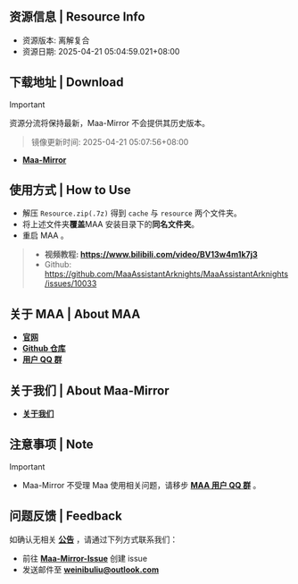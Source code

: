 ## 资源信息 | Resource Info
- 资源版本: 离解复合
- 资源日期: 2025-04-21 05:04:59.021+08:00

## 下载地址 | Download
>[!IMPORTANT]
> 资源分流将保持最新，Maa-Mirror 不会提供其历史版本。

> 镜像更新时间: 2025-04-21 05:07:56+08:00

- **[Maa-Mirror](https://maa.mmirror.top/arch=win-x64)**

## 使用方式 | How to Use
- 解压 `Resource.zip(.7z)` 得到 `cache` 与 `resource` 两个文件夹。
- 将上述文件夹**覆盖**MAA 安装目录下的**同名文件夹**。
- 重启 MAA 。

> - **视频教程: https://www.bilibili.com/video/BV13w4m1k7j3**
> - Github: https://github.com/MaaAssistantArknights/MaaAssistantArknights/issues/10033

## 关于 MAA | About MAA
- **[官网](https://maa.plus)**
- **[Github 仓库](https://github.com/MaaAssistantArknights/MaaAssistantArknights)**
- **[用户 QQ 群](https://ota.maa.plus/MaaAssistantArknights/api/qqgroup)**

## 关于我们 | About Maa-Mirror
- **[关于我们](https://mmirror.top/about.html)**

## 注意事项 | Note
> [!IMPORTANT]
> - Maa-Mirror 不受理 Maa 使用相关问题，请移步 **[MAA 用户 QQ 群](https://ota.maa.plus/MaaAssistantArknights/api/qqgroup)** 。

## 问题反馈 | Feedback
如确认无相关 **[公告](https://mmirror.top/post/gong-gao.html)** ，请通过下列方式联系我们：
- 前往 **[Maa-Mirror-Issue](https://github.com/MaaMirror/Maa-Mirror-Issue/issues)** 创建 issue
- 发送邮件至 **<a href="mailto:weinibuliu@outlook.com">weinibuliu@outlook.com</a>**
